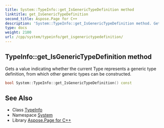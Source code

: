 ```yaml
---
title: System::TypeInfo::get_IsGenericTypeDefinition method
linktitle: get_IsGenericTypeDefinition
second_title: Aspose.Page for C++
description: 'System::TypeInfo::get_IsGenericTypeDefinition method. Gets a value indicating whether the current Type represents a generic type definition, from which other generic types can be constructed in C++.'
type: docs
weight: 2100
url: /cpp/system/typeinfo/get_isgenerictypedefinition/
---
```

## TypeInfo::get_IsGenericTypeDefinition method


Gets a value indicating whether the current Type represents a generic type definition, from which other generic types can be constructed.

```cpp
bool System::TypeInfo::get_IsGenericTypeDefinition() const
```

## See Also

* Class [TypeInfo](../)
* Namespace [System](../../)
* Library [Aspose.Page for C++](../../../)

